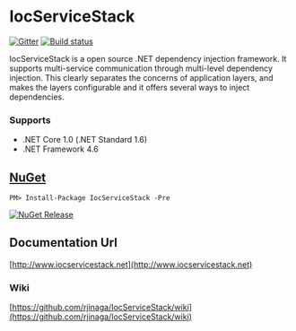 # IocServiceStack

[![Gitter](https://badges.gitter.im/IocServiceStack/Lobby.svg)](https://gitter.im/IocServiceStack/IocServiceStack)   [![Build status](https://ci.appveyor.com/api/projects/status/bylhcbchnjas953q?svg=true)](https://ci.appveyor.com/project/rjinaga/iocservicestack)

IocServiceStack is a open source .NET dependency injection framework. It supports multi-service communication through multi-level dependency injection. This clearly separates the concerns of application layers, and makes the layers configurable and it offers several ways to inject dependencies.

### Supports
- .NET Core 1.0 (.NET Standard 1.6)
- .NET Framework 4.6


## [NuGet](https://www.nuget.org/packages/IocServiceStack/1.1.0-beta-3)
```
PM> Install-Package IocServiceStack -Pre
```
[![NuGet Release](https://img.shields.io/badge/nuget-v1.1.0--beta--3-blue.svg)](https://www.nuget.org/packages/IocServiceStack/1.1.0-beta-3)

## Documentation Url
[http://www.iocservicestack.net](http://www.iocservicestack.net)

### Wiki
[https://github.com/rjinaga/IocServiceStack/wiki](https://github.com/rjinaga/IocServiceStack/wiki)
